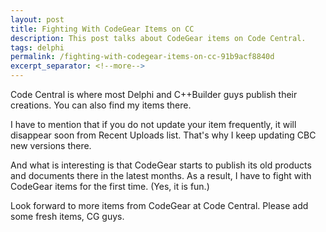 ```yaml
---
layout: post
title: Fighting With CodeGear Items on CC
description: This post talks about CodeGear items on Code Central.
tags: delphi
permalink: /fighting-with-codegear-items-on-cc-91b9acf8840d
excerpt_separator: <!--more-->
---
```

Code Central is where most Delphi and C++Builder guys publish their creations. You can also find my items there.

I have to mention that if you do not update your item frequently, it will disappear soon from Recent Uploads list. That's why I keep updating CBC new versions there.

And what is interesting is that CodeGear starts to publish its old products and documents there in the latest months. As a result, I have to fight with CodeGear items for the first time. (Yes, it is fun.)

Look forward to more items from CodeGear at Code Central. Please add some fresh items, CG guys.
<!--more-->